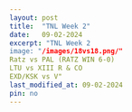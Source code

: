 ```yaml
---
layout: post
title:  "TNL Week 2"
date:   09-02-2024
excerpt: "TNL Week 2
image: "/images/18vs18.png/"
Ratz vs PAL (RATZ WIN 6-0)
LTU vs XIII R & CO 
EXD/KSK vs V"
last_modified_at: 09-02-2024
pin: no
---
```


